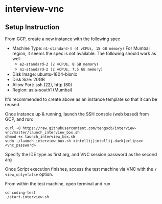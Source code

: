 # interview-vnc

## Setup Instruction

From GCP, create a new instance with the following spec
 - Machine Type: `n1-standard-4 (4 vCPUs, 15 GB memory)` 
   For Mumbai region, it seems the spec is not available. The following should work as well  
   - `e2-standard-2 (2 vCPUs, 8 GB memory)`
   - `n1-standard-2 (2 vCPUs, 7.5 GB memory)`
 - Disk Image: ubuntu-1804-bionic
 - Disk Size: 20GB
 - Allow Port: ssh (22), http (80)
 - Region: asia-south1 (Mumbai)

It's recommended to create above as an instance template so that it can be reused.

Once instance up & running, launch the SSH console (web based) from GCP, and run:

```
curl -O https://raw.githubusercontent.com/tengscb/interview-vnc/master/launch_interview_box.sh
chmod +x launch_interview_box.sh
sudo ./launch_interview_box.sh <intellij|intellij-dark|eclipse> <vnc_password>
```

Specify the IDE type as first arg, and VNC session password as the second arg

Once Script execution finishes, access the test machine via VNC with the `?view_only=false` option.

From within the test machine, open terminal and run

```
cd coding-test
./start-interview.sh
```